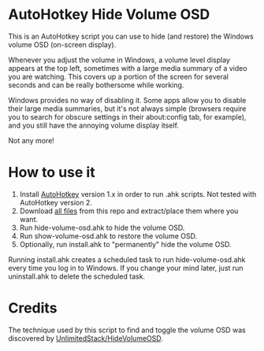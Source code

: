 # AutoHotkey Hide Volume OSD

This is an AutoHotkey script you can use to hide (and restore) the Windows volume OSD (on-screen display).

Whenever you adjust the volume in Windows, a volume level display appears at the top left, sometimes with a large media summary of a video you are watching. This covers up a portion of the screen for several seconds and can be really bothersome while working.

Windows provides no way of disabling it. Some apps allow you to disable their large media summaries, but it's not always simple (browsers require you to search for obscure settings in their about:config tab, for example), and you still have the annoying volume display itself.

Not any more!

# How to use it

1) Install [AutoHotkey](https://www.autohotkey.com/) version 1.x in order to run .ahk scripts. Not tested with AutoHotkey version 2.
2) Download [all files](https://github.com/sophice/ahk-hide-volume-osd/archive/refs/heads/main.zip) from this repo and extract/place them where you want.
3) Run hide-volume-osd.ahk to hide the volume OSD.
4) Run show-volume-osd.ahk to restore the volume OSD.
5) Optionally, run install.ahk to "permanently" hide the volume OSD.

Running install.ahk creates a scheduled task to run hide-volume-osd.ahk every time you log in to Windows. If you change your mind later, just run uninstall.ahk to delete the scheduled task.

# Credits

The technique used by this script to find and toggle the volume OSD was discovered by [UnlimitedStack/HideVolumeOSD](https://github.com/UnlimitedStack/HideVolumeOSD).
